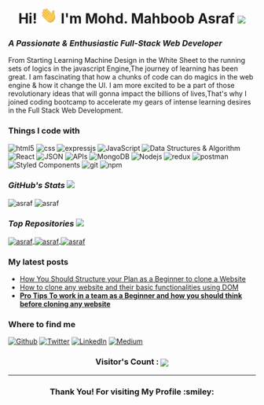 <h1 align="center"> Hi! <img src="https://raw.githubusercontent.com/ABSphreak/ABSphreak/master/gifs/Hi.gif" width="35"/> I'm Mohd. Mahboob Asraf <img src="https://emojis.slackmojis.com/emojis/images/1531849430/4246/blob-sunglasses.gif?1531849430" width="30"/></h1>

<h3><i>A Passionate & Enthusiastic Full-Stack Web Developer</i></h3>
<p>From Starting Learning Machine Design in the White Sheet to the running sets of logics in the javascript Engine,The journey of learning has been great. I am fascinating that how a chunks of code can do magics in the web engine & how it change the UI. I am more excited to be a part of those revolutionary ideas that will gonna  impact the billions of lives,That's why I joined coding bootcamp to accelerate my gears of intense learning desires in the Full Stack Web Development.</p>

<h3>Things I code with</h3>
<p>
  <img alt="html5" src="https://img.shields.io/badge/-HTML5-E34F26?style=flat-square&logo=html5&logoColor=white" />
    <img alt="css" src="https://img.shields.io/badge/-CSS3-0066ff?style=flat-square&logo=CSS3&logoColor=white" />
<!--    <img alt="tailwindcss" src="https://img.shields.io/badge/-Tailwindcss-0066ff?style=flat-square&logo=Tailwindcss&logoColor=white" /> -->
   <img alt="expressjs" src="https://img.shields.io/badge/-expressjs-ccccff?style=flat-square&logo=expressjs&logoColor=black" />

 <img alt="JavaScript" src="https://img.shields.io/badge/-JavaScript-ffff00?style=flat-square&logo=nestjs&logoColor=black" />
   <img alt="Data Structures & Algorithm" src="https://img.shields.io/badge/-Data_Structures%20&Algorithm-ff0033?style=flat-square&logo=Data_Structures%20&Algorithm&logoColor=black" />
  <img alt="React" src="https://img.shields.io/badge/-React-45b8d8?style=flat-square&logo=react&logoColor=white" />
	<img alt="JSON" src="https://img.shields.io/badge/-JSON-ffff00?style=flat-square&logo=JSON&logoColor=black" />
	
   <img alt="APIs" src="https://img.shields.io/badge/-APIs-ff33cc?style=flat-square&logo=APIs&logoColor=black" />
  <img alt="MongoDB" src="https://img.shields.io/badge/-MongoDB-13aa52?style=flat-square&logo=mongodb&logoColor=white" />
  <img alt="Nodejs" src="https://img.shields.io/badge/-Nodejs-43853d?style=flat-square&logo=Node.js&logoColor=white" />
  
<!--   <img alt="github actions" src="https://img.shields.io/badge/-Github_Actions-2088FF?style=flat-square&logo=github-actions&logoColor=white" /> -->
 
<!--   <img alt="TypeScript" src="https://img.shields.io/badge/-TypeScript-007ACC?style=flat-square&logo=typescript&logoColor=white" /> -->
  
  
  <img alt="redux" src="https://img.shields.io/badge/-Redux-764ABC?style=flat-square&logo=redux&logoColor=white" />
<img alt="postman" src="https://img.shields.io/badge/-postman-EF5B25?style=flat-square&logo=postman&logoColor=white" />
 
<!--   <img alt="Sass" src="https://img.shields.io/badge/-Sass-CC6699?style=flat-square&logo=sass&logoColor=white" /> -->
  <img alt="Styled Components" src="https://img.shields.io/badge/-Styled_Components-db7092?style=flat-square&logo=styled-components&logoColor=white" />

	
	
  <img alt="git" src="https://img.shields.io/badge/-Git-F05032?style=flat-square&logo=git&logoColor=white" />
<!--   <img alt="NestJs" src="https://img.shields.io/badge/-NestJs-ea2845?style=flat-square&logo=nestjs&logoColor=white" /> -->
 
  <img alt="npm" src="https://img.shields.io/badge/-NPM-CB3837?style=flat-square&logo=npm&logoColor=white" />
 

<!--   <img alt="Rollup" src="https://img.shields.io/badge/-Rollup-EC4A3F?style=flat-square&logo=rollup.js&logoColor=white" /> -->
<!--   <img alt="d3js" src="https://img.shields.io/badge/-D3.js-F9A03C?style=flat-square&logo=d3.js&logoColor=white" /> -->
<!--   <img alt="Prettier" src="https://img.shields.io/badge/-Prettier-F7B93E?style=flat-square&logo=prettier&logoColor=white" /> -->
  
</p>




<h3><i>GitHub's Stats <img src="https://camo.githubusercontent.com/f11b92476ee793cfe97f20e0564ab552bd9bd670179d7b6772c59bb4d3218ca6/68747470733a2f2f692e70696e696d672e636f6d2f6f726967696e616c732f36352f63342f66342f36356334663435323537316265313236316539633632336637646134383861632e676966" width="35"/></i></h3>
<p>
<img align="center" src="https://github-readme-stats.vercel.app/api?username=mm-asraf&count_private=true&show_icons=true&include_all_commits=true&hide=issues,contribs&border_radius=0&locale=en" alt="asraf" height="139"/>
	<img align="center" src="https://github-readme-stats.vercel.app/api/top-langs/?username=mm-asraf&layout=compact&exclude_repo=FT-WEB-12-U3-C4-Eval&border_radius=0" alt="asraf" height="139" />
</p>




<h3><i>Top Repositories <img src="https://external-content.duckduckgo.com/iu/?u=https%3A%2F%2Fblog.rapidapi.com%2Fwp-content%2Fuploads%2F2017%2F01%2Foctocat.gif&f=1&nofb=1" width="50" /> </i></h3>

<p>
 
<a href="https://github.com/mm-asraf/snapchat-clone">
<img align="center" src="https://github-readme-stats.vercel.app/api/pin/?username=mm-asraf&repo=snapchat-clone&locale=en&border_radius=0&border_color=02D892&bg_color=0D1117&title_color=C9D1D9&text_color=8B949E&icon_color=02D892" alt="asraf"/>
</a>

<a href="https://github.com/mm-asraf/StoriesBooks">
<img align="center" src="https://github-readme-stats.vercel.app/api/pin/?username=mm-asraf&repo=StoriesBooks&locale=en&border_radius=0&border_color=02D892&bg_color=0D1117&title_color=C9D1D9&text_color=8B949E&icon_color=02D892" alt="asraf"/>
</a>


<a href="https://github.com/mm-asraf/Purplle-Clone">
<img align="center" src="https://github-readme-stats.vercel.app/api/pin/?username=mm-asraf&repo=Purplle-Clone&locale=en&border_radius=0&border_color=02D892&bg_color=0D1117&title_color=C9D1D9&text_color=8B949E&icon_color=02D892" alt="asraf"/>
</a>
</p>

<h3>My latest posts</h3>
<ul>
  <li><a href="https://hashnode.com/post/cloning-of-e-commerce-website-tanishqcoin-cksxeehp10myukxs1eabcaqcc"> How You Should Structure your Plan as a Beginner to clone a Website</i></li>
    
   <li><a href="https://shwetamane13.hashnode.dev/cloning-the-purplle-website"> How to clone any website and their basic functionalities using DOM</i></li>
    
  
  <li><a href="https://hashnode.com/post/cloning-of-e-commerce-website-sugarcosmetic-mvp-clone-cku8cpsau0hn6szs15j8bcy53"><b>Pro Tips To work in a team as a Beginner and how you should think before cloning any website</b></a><br/></li>
  
  
  
</ul>




<h3>Where to find me</h3>
<p><a href="https://github.com/mm-asraf" target="_blank"><img alt="Github" src="https://img.shields.io/badge/GitHub-%2312100E.svg?&style=for-the-badge&logo=Github&logoColor=white" /></a> <a href="https://twitter.com/mahboob_asraf" target="_blank"><img alt="Twitter" src="https://img.shields.io/badge/twitter-%231DA1F2.svg?&style=for-the-badge&logo=twitter&logoColor=white" /></a> <a href="https://www.linkedin.com/in/mahboob-asraf/" target="_blank"><img alt="LinkedIn" src="https://img.shields.io/badge/linkedin-%230077B5.svg?&style=for-the-badge&logo=linkedin&logoColor=white" /></a> <a href="https://hashnode.com/@Mahboob786" target="_blank"><img alt="Medium" src="https://img.shields.io/badge/hashnode-%3333ff.svg?&style=for-the-badge&logo=hashnode&logoColor=white" /></a>
</p>

<h3 align="center">Visitor's Count :  <img align="center" src="https://profile-counter.glitch.me/mm-asraf/count.svg"/></h3>

------------
<h3 align="center">Thank You! For visiting My Profile :smiley:</h3>

